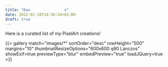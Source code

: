 ```yaml
---
title: "Dax               x"
date: 2022-01-10T14:36:54+01:00
draft: true
---
```


Here is a curated list of my PixelArt creations!  

{{< gallery match="images/*" sortOrder="desc" rowHeight="500" margins="10" thumbnailResizeOptions="600x600 q90 Lanczos" showExif=true previewType="blur" embedPreview="true" loadJQuery=true >}}
